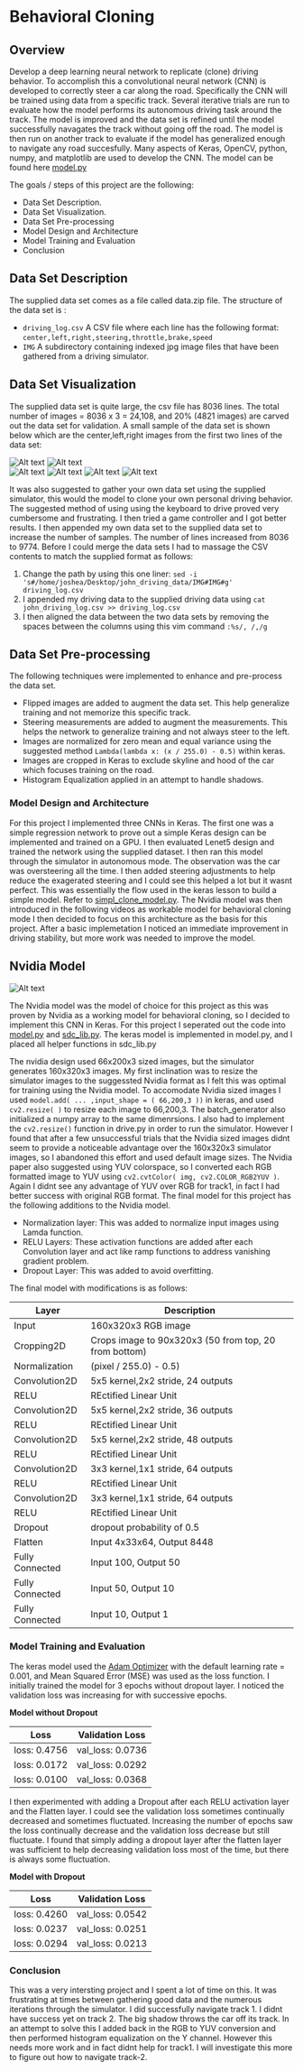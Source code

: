 # Behavioral Cloning 

## Overview
Develop a deep learning neural network to replicate (clone) driving behavior. To accomplish this a convolutional neural network (CNN) is developed to correctly steer a car along the road. Specifically the CNN will be trained using data from a specific track. Several iterative trials are run to evaluate how the model performs its autonomous driving task around the track. The model is improved and the data set is refined until the model successfully navagates the track without going off the road. The model is then run on another track to evaluate if the model has generalized enough to navigate any road succesfully. Many aspects of Keras, OpenCV, python, numpy, and matplotlib are used to develop the CNN. The model can be found here  [model.py](https://github.com/jfoshea/BehavioralCloning/blob/master/model.py)

The goals / steps of this project are the following:
- Data Set Description.
- Data Set Visualization.
- Data Set Pre-processing
- Model Design and Architecture 
- Model Training and Evaluation 
- Conclusion 

## Data Set Description
The supplied data set comes as a file called data.zip file. The structure of the data set is :
- `driving_log.csv` A CSV file where each line has the following format: `center,left,right,steering,throttle,brake,speed`
- `IMG` A subdirectory containing indexed jpg image files that have been gathered from a driving simulator.

## Data Set Visualization
The supplied data set is quite large, the csv file has 8036 lines. The total number of images =  8036 x 3 = 24,108, and 20% (4821 images) are carved out the data set for validation.  A small sample of the data set is shown below which are the center,left,right images from the first two lines of the data set:

![Alt text](sample_data_set/center_2016_12_01_13_30_48_287.jpg#center )
![Alt text](sample_data_set/left_2016_12_01_13_30_48_287.jpg#left)  
![Alt text](sample_data_set/right_2016_12_01_13_30_48_287.jpg#right )
![Alt text](sample_data_set/center_2016_12_01_13_30_48_404.jpg#center )
![Alt text](sample_data_set/left_2016_12_01_13_30_48_404.jpg#left )
![Alt text](sample_data_set/right_2016_12_01_13_30_48_404.jpg#right )

It was also suggested to gather your own data set using the supplied simulator, this would the model to clone your own personal driving behavior. The suggested method of using using the keyboard to drive proved very cumbersome and frustrating. I then tried a game controller and I got better results.  I then appended my own data set to the supplied data set to increase the number of samples. The number of lines increased from 8036 to 9774.  Before I could merge the data sets I had to massage the CSV contents to match the supplied format as follows:
1. Change the path by using this one liner: `sed -i 's#/home/joshea/Desktop/john_driving_data/IMG#IMG#g' driving_log.csv`
2. I appended my driving data to the supplied driving data using `cat john_driving_log.csv >> driving_log.csv`
3. I then aligned the data between the two data sets by removing the spaces between the columns using this vim command `:%s/, /,/g`

## Data Set Pre-processing 
The following techniques were implemented to enhance and pre-process the data set.
- Flipped images are added to augment the data set. This help generalize training and not memorize this specific track.
- Steering measurements are added to augment the measurements. This helps the network to generalize training and not always steer to the left.  
- Images are normalized for zero mean and equal variance using the suggested method `Lambda(lambda x: (x / 255.0) - 0.5)` within keras.
- Images are cropped in Keras to exclude skyline and hood of the car which focuses training on the road. 
- Histogram Equalization applied in an attempt to handle shadows. 
 

### Model Design and Architecture

For this project I implemented three CNNs in Keras. The first one was a simple regression network to prove out a simple Keras design can be implemented and trained on a GPU. I then evaluated Lenet5 design and trained the network using the supplied dataset. I then ran this model through the simulator in autonomous mode. The observation was the car was oversteering all the time. I then added steering adjustments to help reduce the exagerated steering and I could see this helped a lot but it wasnt perfect. This was essentially the flow used in the keras lesson to build a simple model. Refer to [simpl_clone_model.py](https://github.com/jfoshea/BehavioralCloning/blob/master/simple_clone_model.py). The Nvidia model was then introduced in the following videos as workable model for behavioral cloning mode I then decided to focus on this architecture as the basis for this project. After a basic implemetation I noticed an immediate improvement in driving stability, but more work was needed to improve the model. 


## Nvidia Model

![Alt text](Nvidia_Model.png#center ) 

The Nvidia model was the model of choice for this project as this was proven by Nvidia as a working model for behavioral cloning, so I decided to implement this CNN in Keras. For this project I seperated out the code into [model.py](https://github.com/jfoshea/BehavioralCloning/blob/master/model.py) and [sdc_lib.py](https://github.com/jfoshea/BehavioralCloning/blob/master/sdc_lib.py). The keras model is implemented in model.py, and I placed all helper functions in sdc_lib.py

The nvidia design used 66x200x3 sized images, but the simulator generates 160x320x3 images. My first inclination was to resize the simulator images to the suggessted Nvidia format as I felt this was optimal for training using the Nvidia model. To accomodate Nvidia sized images I used `model.add( ... ,input_shape = ( 66,200,3 ))` in keras, and used `cv2.resize( )` to resize each image to 66,200,3. The batch_generator also initialized a numpy array to the same dimenrsions. I also had to implement the `cv2.resize()` function in drive.py in order to run the simulator. However I found that after a few unsuccessful trials that the Nvidia sized images didnt seem to provide a noticeable advantage over the 160x320x3 simulator images, so I abandoned this effort and used default image sizes. The Nvidia paper also suggested using YUV colorspace, so I converted each RGB formatted image to YUV using `cv2.cvtColor( img, cv2.COLOR_RGB2YUV )`. Again I didnt see any advantage of YUV over RGB for track1, in fact I had better success with original RGB format.  The final model for this project has the following additions to the Nvidia model.
- Normalization layer: This was added to normalize input images using Lamda function.
- RELU Layers: These activation functions are added after each Convolution layer and act like ramp functions to address vanishing gradient problem.
- Dropout Layer: This was added to avoid overfitting.

The final model with modifications is as follows:

| **Layer** | **Description**                                               
|-----------|--------------- 
| Input | 160x320x3 RGB image 
| Cropping2D | Crops image to 90x320x3 (50 from top, 20 from bottom) 
| Normalization | (pixel / 255.0) - 0.5)
| Convolution2D | 5x5 kernel,2x2 stride, 24 outputs
| RELU | REctified Linear Unit 
| Convolution2D | 5x5 kernel,2x2 stride, 36 outputs
| RELU | REctified Linear Unit 
| Convolution2D | 5x5 kernel,2x2 stride, 48 outputs
| RELU | REctified Linear Unit 
| Convolution2D | 3x3 kernel,1x1 stride, 64 outputs
| RELU | REctified Linear Unit 
| Convolution2D | 3x3 kernel,1x1 stride, 64 outputs
| RELU | REctified Linear Unit 
| Dropout | dropout probability of 0.5 
| Flatten | Input 4x33x64, Output 8448 
| Fully Connected | Input 100, Output 50 
| Fully Connected | Input 50, Output 10 
| Fully Connected | Input 10, Output 1 

### Model Training and Evaluation

The keras model used the [Adam Optimizer](https://arxiv.org/abs/1412.6980v8) with the default learning rate = 0.001, and Mean Squared Error (MSE) was used as the loss function. I initially trained the model for 3 epochs without dropout layer. I noticed the validation loss was increasing for with successive epochs.

**Model without Dropout**

| **Loss** | **Validation Loss**                                               
|----------|--------------------- 
| loss: 0.4756 | val_loss: 0.0736
| loss: 0.0172 | val_loss: 0.0292
| loss: 0.0100 | val_loss: 0.0368

I then experimented with adding a Dropout after each RELU activation layer and the Flatten layer. I could see the validation loss sometimes continually decreased and sometimes fluctuated. Increasing the number of epochs saw the loss continually decrease and the validation loss decrease but still fluctuate. I found that simply adding a dropout layer after the flatten layer was sufficient to help decreasing validation loss most of the time, but there is always some fluctuation.

**Model with Dropout**

| **Loss** | **Validation Loss**                                               
|----------|--------------------- 
| loss: 0.4260 | val_loss: 0.0542
| loss: 0.0237 | val_loss: 0.0251
| loss: 0.0294 | val_loss: 0.0213

### Conclusion
 This was a very intersting project and I spent a lot of time on this. It was frustrating at times between gathering good data and the numerous iterations through the simulator. I did successfully navigate track 1. I didnt have success yet on track 2. The big shadow throws the car off its track. In an attempt to solve this I added back in the  RGB to YUV conversion and then performed histogram equalization on the Y channel. However this needs more work and in fact didnt help for track1. I will investigate this more to figure out how to navigate track-2.

